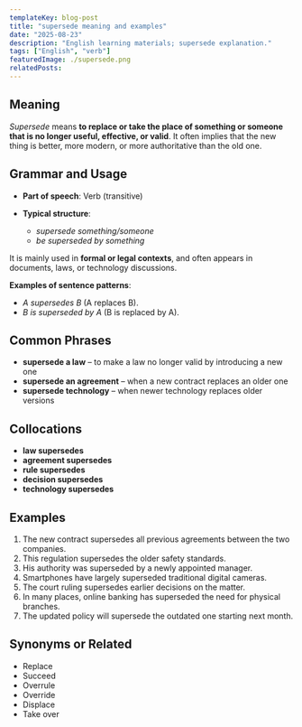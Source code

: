 ```yaml
---
templateKey: blog-post
title: "supersede meaning and examples"
date: "2025-08-23"
description: "English learning materials; supersede explanation."
tags: ["English", "verb"]
featuredImage: ./supersede.png
relatedPosts:
---
```


## Meaning

_Supersede_ means **to replace or take the place of something or someone that is no longer useful, effective, or valid**. It often implies that the new thing is better, more modern, or more authoritative than the old one.

## Grammar and Usage

- **Part of speech**: Verb (transitive)
- **Typical structure**:

  - _supersede something/someone_
  - _be superseded by something_

It is mainly used in **formal or legal contexts**, and often appears in documents, laws, or technology discussions.

**Examples of sentence patterns**:

- _A supersedes B_ (A replaces B).
- _B is superseded by A_ (B is replaced by A).

## Common Phrases

- **supersede a law** – to make a law no longer valid by introducing a new one
- **supersede an agreement** – when a new contract replaces an older one
- **supersede technology** – when newer technology replaces older versions

## Collocations

- **law supersedes**
- **agreement supersedes**
- **rule supersedes**
- **decision supersedes**
- **technology supersedes**

## Examples

1. The new contract supersedes all previous agreements between the two companies.
2. This regulation supersedes the older safety standards.
3. His authority was superseded by a newly appointed manager.
4. Smartphones have largely superseded traditional digital cameras.
5. The court ruling supersedes earlier decisions on the matter.
6. In many places, online banking has superseded the need for physical branches.
7. The updated policy will supersede the outdated one starting next month.

## Synonyms or Related

- Replace
- Succeed
- Overrule
- Override
- Displace
- Take over
